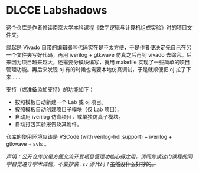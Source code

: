  #  DLCCE Labshadows

这个仓库是作者修读南京大学本科课程《数字逻辑与计算机组成实验》时的项目文件夹。

缘起是 Vivado 自带的编辑器写代码实在是不太方便，于是作者便决定先自己在另一个文件夹写好代码，再用 iverilog + gtkwave 仿真之后再到 vivado 去综合。后来因为项目越来越大，还需要分模块编写，就用 makefile 实现了一些简单的项目管理功能。再后来发现 oj 有的时候也需要本地仿真调试，于是就顺便把 oj 拉了下来……

支持（或准备添加支持）的功能如下：

+ 按照模板自动新建一个 Lab 或 oj 项目。
+ 按照模板自动创建项目子模块（仅 Lab 项目）。
+ 自动用 iverilog 仿真项目，或单独仿真子模块。
+ 自动打包实验报告及其附件。

仓库的使用环境应该是 VSCode  (with verilog-hdl support) + iverilog + gtkwave + svls 。

*声明：公开仓库仅是方便交流开发项目管理功能心得之用，请同修读这门课程的同学自觉遵守学术诚信，不要抄袭 `.sv` 源代码！*~~虽然没什么好抄的。~~

